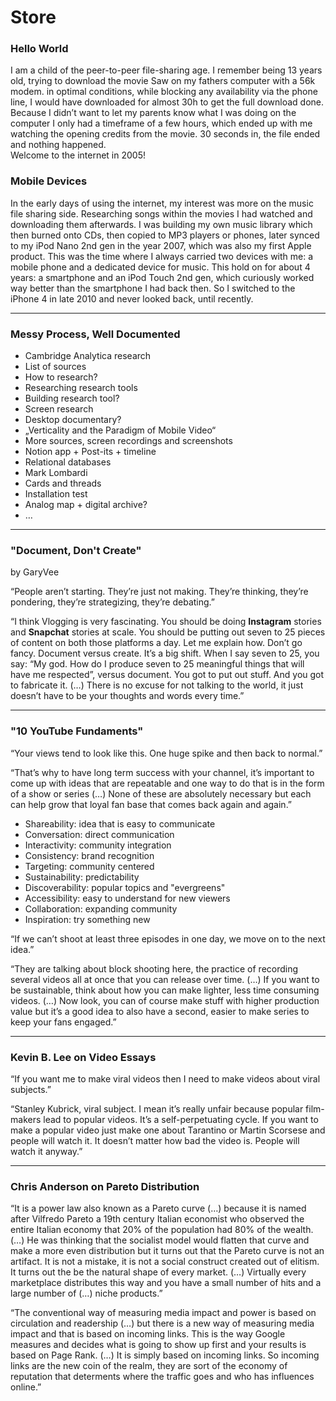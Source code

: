 # Store

### Hello World
I am a child of the peer-to-peer file-sharing age. I remember being 13 years old, trying to download the movie Saw on my fathers computer with a 56k modem. in optimal conditions, while blocking any availability via the phone line, I would have downloaded for almost 30h to get the full download done.  
Because I didn’t want to let my parents know what I was doing on the computer I only had a timeframe of a few hours, which ended up with me watching the opening credits from the movie. 30 seconds in, the file ended and nothing happened.  
Welcome to the internet in 2005!

### Mobile Devices
In the early days of using the internet, my interest was more on the music file sharing side. Researching songs within the movies I had watched and downloading them afterwards. I was building my own music library which then burned onto CDs, then copied to MP3 players or phones, later synced to my iPod Nano 2nd gen in the year 2007, which was also my first Apple product. This was the time where I always carried two devices with me: a mobile phone and a dedicated device for music. This hold on for about 4 years: a smartphone and an iPod Touch 2nd gen, which curiously worked way better than the smartphone I had back then. So I switched to the iPhone 4 in late 2010 and never looked back, until recently.

- - - - - - -

### Messy Process, Well Documented
- Cambridge Analytica research
- List of sources
- How to research?
- Researching research tools
- Building research tool?
- Screen research
- Desktop documentary?
- „Verticality and the Paradigm of Mobile Video“
-  More sources, screen recordings and screenshots
- Notion app + Post-its + timeline
- Relational databases
- Mark Lombardi
- Cards and threads
- Installation test
- Analog map + digital archive?
- …


- - - - - - - -

### "Document, Don't Create" 
by GaryVee

“People aren’t starting. They’re just not making. They’re thinking, they’re pondering, they’re strategizing, they’re debating.”


“I think Vlogging is very fascinating. You should be doing **Instagram** stories and **Snapchat** stories at scale. You should be putting out seven to 25 pieces of content on both those platforms a day. 
Let me explain how. Don’t go fancy. Document versus create. It’s a big shift. When I say seven to 25, you say: “My god. How do I produce seven to 25 meaningful things that will have me respected”, versus document. You got to put out stuff. And you got to fabricate it. (…) There is no excuse for not talking to the world, it just doesn’t have to be your thoughts and words every time.”
 
- - - - - - - -

### "10 YouTube Fundaments"
“Your views tend to look like this. One huge spike and then back to normal.” 

“That’s why to have long term success with your channel, it’s important to come up with ideas that are repeatable and one way to do that is in the form of a show or series (…) None of these are absolutely necessary but each can help grow that loyal fan base that comes back again and again.”

- Shareability: idea that is easy to communicate
- Conversation: direct communication
- Interactivity: community integration
- Consistency: brand recognition
- Targeting: community centered
- Sustainability: predictability
- Discoverability: popular topics and "evergreens"
- Accessibility: easy to understand for new viewers
- Collaboration: expanding community
- Inspiration: try something new


“If we can’t shoot at least three episodes in one day, we move on to the next idea.”

“They are talking about block shooting here, the practice of recording several videos all at once that you can release over time. (…) If you want to be sustainable, think about how you can make lighter, less time consuming videos. (…) Now look, you can of course make stuff with higher production value but it’s a good idea to also have a second, easier to make series to keep your fans engaged.”

- - - - - - - -

### Kevin B. Lee on Video Essays

“If you want me to make viral videos then I need to make videos about viral subjects.”

“Stanley Kubrick, viral subject. I mean it’s really unfair because popular film-makers lead to popular videos. It’s a self-perpetuating cycle. If you want to make a popular video just make one about Tarantino or Martin Scorsese and people will watch it. It doesn’t matter how bad the video is. People will watch it anyway.”

- - - - - - - - - 

### Chris Anderson on Pareto Distribution

“It is a power law also known as a Pareto curve (…) because it is named after Vilfredo Pareto a 19th century Italian economist who observed the entire Italian economy that 20% of the population had 80% of the wealth. (…) He was thinking that the socialist model would flatten that curve and make a more even distribution but it turns out that the Pareto curve is not an artifact. It is not a mistake, it is not a social construct created out of elitism. It turns out the be the natural shape of every market. (…) Virtually every marketplace distributes this way and you have a small number of hits and a large number of (…) niche products.”

“The conventional way of measuring media impact and power is based on circulation and readership (…) but there is a new way of measuring media impact and that is based on incoming links. This is the way Google measures and decides what is going to show up first and your results is based on Page Rank. (…) It is simply based on incoming links. So incoming links are the new coin of the realm, they are sort of the economy of reputation that determents where the traffic goes and who has influences online.”  